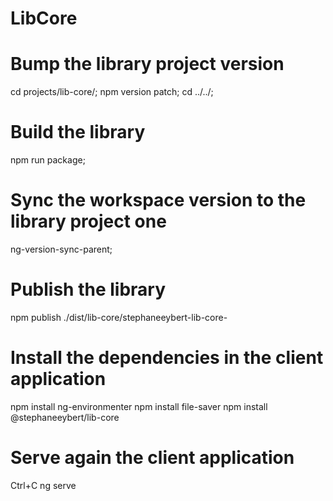 # LibCore

# Bump the library project version
cd projects/lib-core/;
npm version patch;
cd ../../;

# Build the library
npm run package;

# Sync the workspace version to the library project one
ng-version-sync-parent;

# Publish the library
npm publish ./dist/lib-core/stephaneeybert-lib-core-

# Install the dependencies in the client application
npm install ng-environmenter
npm install file-saver
npm install @stephaneeybert/lib-core

# Serve again the client application
  Ctrl+C
  ng serve